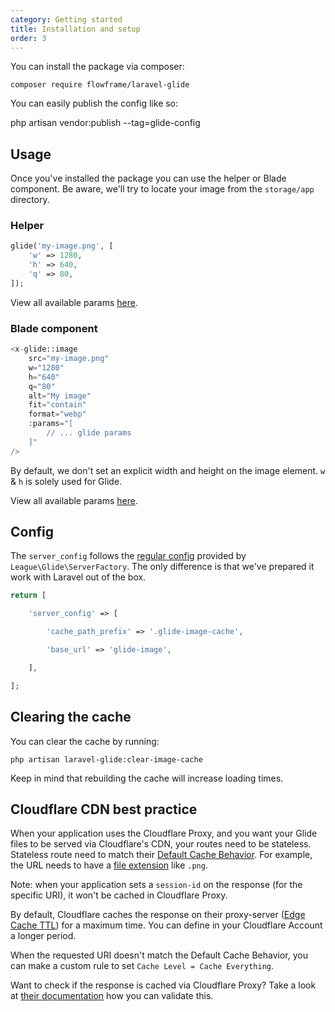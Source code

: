 ```yaml
---
category: Getting started
title: Installation and setup
order: 3
---
```


You can install the package via composer:

```
composer require flowframe/laravel-glide
```

You can easily publish the config like so:

php artisan vendor:publish --tag=glide-config

## Usage

Once you've installed the package you can use the helper or Blade component. Be aware, we'll try to locate your image from the `storage/app` directory.

### Helper

```php
glide('my-image.png', [
    'w' => 1280,
    'h' => 640,
    'q' => 80,
]);
```

View all available params [here](https://glide.thephpleague.com/2.0/api/quick-reference/).

### Blade component

```php
<x-glide::image
    src="my-image.png"
    w="1280"
    h="640"
    q="80"
    alt="My image"
    fit="contain"
    format="webp"
    :params="[
        // ... glide params
    ]"
/>
```

By default, we don't set an explicit width and height on the image element. `w` & `h` is solely used for Glide.

View all available params [here](https://glide.thephpleague.com/2.0/api/quick-reference/).

## Config

The `server_config` follows the [regular config](https://glide.thephpleague.com/2.0/config/setup/) provided by `League\Glide\ServerFactory`. The only difference is that we've prepared it work with Laravel out of the box.

```php
return [

    'server_config' => [

        'cache_path_prefix' => '.glide-image-cache',

        'base_url' => 'glide-image',

    ],

];
```

## Clearing the cache

You can clear the cache by running:

```
php artisan laravel-glide:clear-image-cache
```

Keep in mind that rebuilding the cache will increase loading times.

## Cloudflare CDN best practice

When your application uses the Cloudflare Proxy, and you want your Glide files to be served via Cloudflare's CDN, your routes need to be stateless. Stateless route need to match their [Default Cache Behavior](https://developers.cloudflare.com/cache/about/default-cache-behavior). For example, the URL needs to have a [file extension](https://developers.cloudflare.com/cache/about/default-cache-behavior#default-cached-file-extensions) like `.png`.

Note: when your application sets a `session-id` on the response (for the specific URI), it won't be cached in Cloudflare Proxy.

By default, Cloudflare caches the response on their proxy-server ([Edge Cache TTL](https://developers.cloudflare.com/cache/about/edge-browser-cache-ttl)) for a maximum time. You can define in your Cloudflare Account a longer period.

When the requested URI doesn't match the Default Cache Behavior, you can make a custom rule to set `Cache Level = Cache Everything`.

Want to check if the response is cached via Cloudflare Proxy? Take a look at [their documentation](https://developers.cloudflare.com/cache/about/default-cache-behavior#cloudflare-cache-responses) how you can validate this.
